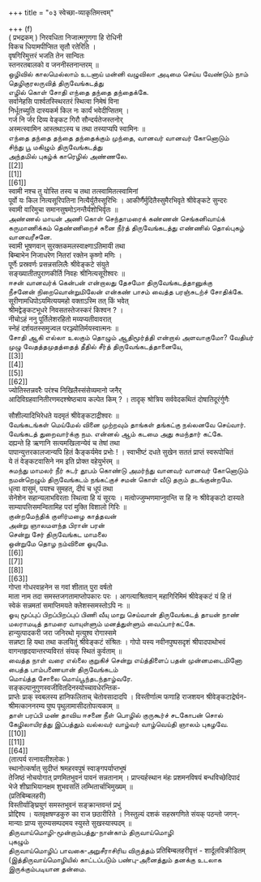 +++
title = "०३ स्वेच्छा-व्याकृतिमत्त्वम्"

+++
(f)   
( प्रभद्रकम् ) निरवधिता निजात्मगुणगा हि रोधिनी   
विकच धियामपीप्सित सृतौ रतेरिति ।   
वृषगिरिमुत्तरं भजति तेन सान्वितः   
स्तनरतबालको व जननीस्तनान्तरम् ॥   
ஒழிவில் காலமெல்லாம் உடனாய் மன்னி வழுவிலா அடிமை செய்ய வேண்டும் நாம் தெழிகுரலருவித் திருவேங்கடத்து   
எழில் கொள் சோதி எந்தை தந்தை தந்தைக்கே.   
सर्वानेहसि पार्श्वतस्स्थिरतरं स्थित्वा निमेषं विना   
निर्धूतच्युति दास्यकर्म किल नः कार्यं भवेदीप्सितम् ।   
गर्ज नि र्जर दिव्य वेङ्कट गिरौ सौन्दर्यतेजस्तनोर्   
अस्मत्स्वामिन आस्तथाऽस्य च तथा तस्याप्यपि स्वामिनः ॥   
எந்தை தந்தை தந்தை தந்தைக்கும் முந்தை, வானவர் வானவர் கோனொடும்   
சிந்து பூ மகிழும் திருவேங்கடத்து   
அந்தமில் புகழ்க் காரெழில் அண்ணலே.   
[[2]]  
[[1]]  
[[61]]  
स्वामी नश्च तु योस्ति तस्य च तथा तत्स्वामितत्स्वामिनां   
पूर्वो यः किल नित्यसूरिपतिना नित्यैर्युतैस्सूरिभिः । आकीर्णैर्मुदितैस्सुमैरभिवृते श्रीवेङ्कटे सुन्दरः   
स्वामी वारिमुचा समानसुषमोऽनन्तैर्यशोभिर्वृतः ॥   
அண்ணல் மாயன் அணி கொள் செந்தாமரைக் கண்ணன் செங்கனிவாய்க் கருமாணிக்கம் தெண்ணிறைச் சுனை நீர்த் திருவேங்கடத்து எண்ணில் தொல்புகழ் வானவரீசனே.   
स्वामी भूषणवान् सुरक्तकमलस्वाक्ष्णाऽतिमायी तथा   
बिम्बाभेन निजाधरेण नितरां रक्तेन कृष्णो मणिः ।   
पूर्णेः प्रस्रवर्णः प्रसन्नसलिलैः श्रीवेङ्कटे संयुते   
सङ्ख्यातीतपुराणकीर्ति निवहः श्रीनित्यसूरीश्वरः ॥   
ஈசன் வானவர்க் கென்பன் என்றாலது தேசமோ திருவேங்கடத்தானுக்கு   
நீசனேன் நிறைவொன்றுமிலேன் என்கண் பாசம் வைத்த பரஞ்சுடற்ச் சோதிக்கே.   
सूरीणामधिपोऽयमित्ययमहो वक्ताऽस्मि तत् किं भवेत्   
श्रीमद्वेङ्कटभूधरे निवसतस्तेजस्करं किश्वन ? ।   
नीचोऽहं ननु पूर्तिलेशरहितो मय्यप्यतीवावरात्   
स्नेहं दर्शयतस्समुज्वल परञ्ज्योतिर्मयस्वात्मनः ॥   
சோதி ஆகி எல்லா உலகும் தொழும் ஆதிமூர்த்தி என்றால் அளவாகுமோ? வேதியர் முழு வேதத்தமுதத்தைத் தீதில் சீர்த் திருவேங்கடத்தானையே,   
[[3]]  
[[4]]  
[[5]]  
[[62]]  
ज्योतिस्तन्नवरैः परंश्च निखिलैस्संसेव्यमानो जनैर्   
आदिविग्रहवानितीरणमदश्श्रेष्ठचाय कल्पेत किम् ? । तादृक् श्रोत्रिय सर्ववेदकथितं दोषातिदूरंर्गुणैः   

सौशील्यादिभिरेधते यदमृतं श्रीवेङ्कटाद्रीश्वरः ॥   
வேங்கடங்கள் மெய்மேல் வினை முற்றவும் தாங்கள் தங்கட்கு நல்லனவே செய்வார். வேங்கடத் துறைவார்க்கு நம. என்னல் ஆம் கடமை அது சுமந்தார் கட்கே.   
दह्यन्ते हि ऋणानि सत्यमखिलान्येवं च तेषां तथा   
पापान्युत्तरकालजान्यपि हितं कैङ्कर्यमेव प्रभोः ! । स्वाभीष्टं दधते सुखेन सततं प्राप्तं स्वरूपोचितं   
ये तं वेङ्कटवासिने नम इति प्रोक्त वहेयुर्भरम् ॥   
சுமந்து மாமலர் நீர் சுடர் தூபம் கொண்டு அமர்ந்து வானவர் வானவர் கோனொடும் நமன்றெழும் திருவேங்கடம் நங்கட்குச் சமன் கொள் வீடு தரும் தடங்குன்றமே.   
धृत्वा वासुमं, पयश्च सुमहत्, दीपं च धूपं तथा   
सेनेशेन सहान्यलाभविरताः स्थित्वा हि यं सूरयः । मत्वोज्जुम्भणमाप्नुवन्ति स हि नः श्रीवेङ्कटो दास्यते   
साम्यापत्तिसमन्वितामिह परां मुक्ति विशालो गिरिः ॥   
குன்றமேந்திக் குளிர்மழை காத்தவன்   
அன்று ஞாலமளந்த பிரான் பரன்   
சென்று சேர் திருவேங்கட மாமலை   
ஒன்றுமே தொழ நம்வினை ஓயுமே.   
[[6]]  
[[7]]  
[[8]]  
[[63]]  
गोप्ता गोधरवाहनेन स गवां शीतात् पुरा वर्षतो   
माता नाम तदा समस्तजगतामाप्तोपकारः परः । आगत्याश्रितवान् महागिरिमिमं श्रीवेङ्कटं यं हि तं   
स्वेकं सन्नमतां समाप्तिमयते क्लेशस्समस्तोऽपि नः ॥   
ஓயு மூப்புப் பிறப்பிறப்புப் பிணி வீயு மாறு செய்வான் திருவேங்கடத் தாயன் நாண் மலராமடித் தாமரை வாயுள்ளும் மனத்துள்ளும் வைப்பார்கட்கே.   
हान्युत्पादकरी जरा जनिरथो मृत्युश्व रोगास्समे   
सन्नष्टा हि यथा तथा कलयितुं श्रीवेङ्कटं संश्रितः । गोपो यस्य नवीनपुष्पसदृशं श्रीपादपाथोभवं   
वागन्तहृदयान्तरप्यविरतं संयक् स्थितं कुर्वताम् ॥   
வைத்த நாள் வரை எல்லை குறுகிச் சென்று எய்த்திளைப் பதன் முன்னமடைமினோ   
பைத்த பாம்பணையான் திருவேங்கடம்   
மொய்த்த சோலை மொய்பூந்தடந்தாழ்வரே.   
सङ्कल्पानुगुणस्वजीवितदिनस्योच्चावधेरन्तिक-   
प्राप्तेः प्राक् स्वबलस्य हानिफलिताच् चेतोवसादादपि । विस्तीर्णात्म फणाहि राजशयन श्रीवेङ्कटाद्रेर्घन-   
श्रीमत्काननरम्य पुष्प पृथुलामासीदतोपत्यकाम् ॥   
தாள் பரப்பி மண் தாவிய ஈசனை நீள் பொழில் குருகூர்ச் சடகோபன் சொல் கேழிலாயிரத்து இப்பத்தும் வல்லவர் வாழ்வர் வாழ்வெய்தி ஞாலம் புகழவே.   
[[10]]  
[[11]]  
[[64]]  
(तात्पर्य रत्नावलीश्लोकः )   
स्थानोत्कर्षात् सुदीप्तं श्रमहरवपुषं स्वाङ्गपर्याप्तभूषं   
तेजिष्ठं नोचयोगात् प्रणमितभुवनं पावनं सन्नतानाम् । प्राप्त्यर्हस्थान मंहः प्रशमनविषयं बन्धविच्छेदिपादं   
भेजे शीघ्राभियानक्षम शुभवसतिं लम्भितार्चाभिमुख्यम् ॥   
(प्रतिबिम्बलहरी)   
विस्तीर्याङ्घ्रियुगं समस्तभुवनं सङ्क्रान्तवन्तं प्रभुं   
प्रोद्दिश्य । यतवृक्षषण्डकुरु का राज छठारीरिते । निस्तुल्यं दशकं सहस्रगणिते संयक् पठन्तो जगन्-   
मान्याः प्राप्य सुरम्यसम्पदमय स्युस्ते सुखस्यास्पदम् ॥   
திருவாய்மொழி-மூன்றாம்பத்து-நான்காம் திருவாய்மொழி   
புகழும்   
திருவாய்மொழிப் பாவகை-அறுசீராசிரிய விருத்தம் प्रतिबिम्बलहरीवृत्तं - शार्दूलविक्रीडितम्   
(இத்திருவாய்மொழியில் காட்டப்படும் பண்பு-அனைத்தும் தனக்கு உடலாக இருக்கும்படியான தன்மை. 
